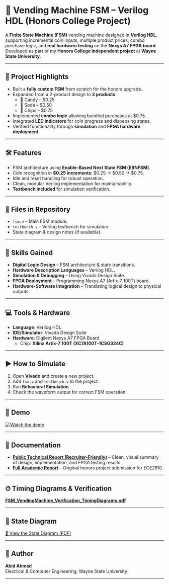 # 🎯 Vending Machine FSM – Verilog HDL (Honors College Project)

A **Finite State Machine (FSM)** vending machine designed in **Verilog HDL**, supporting incremental coin inputs, multiple product prices, combo purchase logic, and **real hardware testing** on the **Nexys A7 FPGA board**.  
Developed as part of my **Honors College independent project** at **Wayne State University**.

---

## 📌 Project Highlights
- Built a **fully custom FSM** from scratch for the honors upgrade.
- Expanded from a 2-product design to **3 products**:
  - 🍬 Candy – $0.25  
  - 🥤 Soda – $0.50  
  - 🍟 Chips – $0.75
- Implemented **combo logic** allowing bundled purchases at $0.75.
- Integrated **LED indicators** for coin progress and dispensing states.
- Verified functionality through **simulation** and **FPGA hardware deployment**.

---

## 🛠️ Features
- FSM architecture using **Enable-Based Next State FSM (EBNFSM)**.
- Coin recognition in **$0.25 increments**: $0.25 → $0.50 → $0.75.
- Idle and reset handling for robust operation.
- Clean, modular Verilog implementation for maintainability.
- **Testbench included** for simulation verification.

---

## 📂 Files in Repository
- `fsm.v` – Main FSM module.
- `testbench.v` – Verilog testbench for simulation.
- State diagram & design notes (if available).

---

## 🧠 Skills Gained
- **Digital Logic Design** – FSM architecture & state transitions.
- **Hardware Description Languages** – Verilog HDL.
- **Simulation & Debugging** – Using Vivado Design Suite.
- **FPGA Deployment** – Programming Nexys A7 (Artix-7 100T) board.
- **Hardware-Software Integration** – Translating logical design to physical outputs.

---

## 💻 Tools & Hardware
- **Language**: Verilog HDL
- **IDE/Simulator**: Vivado Design Suite
- **Hardware**: Digilent Nexys A7 FPGA Board  
  - Chip: **Xilinx Artix-7 100T (XC7A100T-1CSG324C)**

---

## ▶️ How to Simulate
1. Open **Vivado** and create a new project.
2. Add `fsm.v` and `testbench.v` to the project.
3. Run **Behavioral Simulation**.
4. Check the waveform output for correct FSM operation.

---

## 🎥 Demo
[![Watch the demo](https://img.youtube.com/vi/mEfpK1brveU/0.jpg)](https://youtu.be/mEfpK1brveU)

---
## 📄 Documentation

- [**Public Technical Report (Recruiter-Friendly)**](report/FSM_Vending_Machine_Report_Public.pdf) – Clean, visual summary of design, implementation, and FPGA testing results.  
- [**Full Academic Report**](report/FSM_Vending_Machine_Report_Academic.pdf) – Original honors project submission for ECE2610.
---
## ⏱ Timing Diagrams & Verification

**[FSM_VendingMachine_Verification_TimingDiagrams.pdf](report/FSM_VendingMachine_Verification_TimingDiagrams.pdf)**

---

## 🧭 State Diagram
[📄 View the State Diagram (PDF)](FSM_VendingMachine_StateDiagram.pdf)

-----

## 👤 Author
**Abid Ahmad**  
Electrical & Computer Engineering, Wayne State University

---
